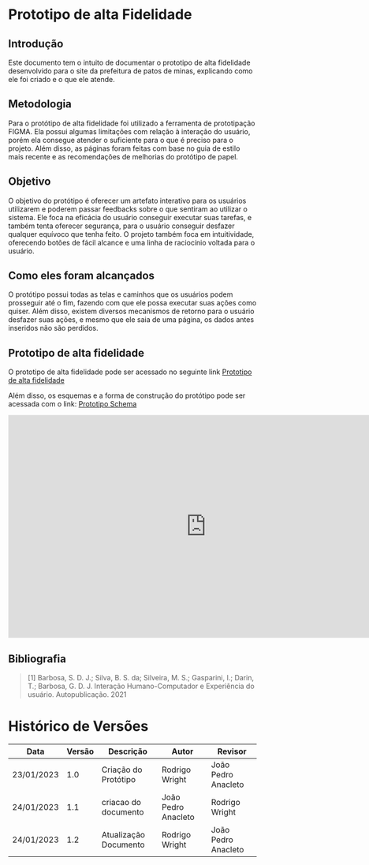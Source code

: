 # Prototipo de alta Fidelidade

## Introdução

Este documento tem o intuito de documentar o prototipo de alta fidelidade desenvolvido para o site da prefeitura de patos de minas, explicando como ele foi criado e o que ele atende.

## Metodologia

Para o protótipo de alta fidelidade foi utilizado a ferramenta de prototipação FIGMA. Ela possui algumas limitações com relação à interação do usuário, porém ela consegue atender o suficiente para o que é preciso para o projeto. Além disso, as páginas foram feitas com base no guia de estilo mais recente e as recomendações de melhorias do protótipo de papel.

## Objetivo

O objetivo do protótipo é oferecer um artefato interativo para os usuários utilizarem e poderem passar feedbacks sobre o que sentiram ao utilizar o sistema. Ele foca na eficácia do usuário conseguir executar suas tarefas, e também tenta oferecer segurança, para o usuário conseguir desfazer qualquer equívoco que tenha feito. O projeto também foca em intuitividade, oferecendo botões de fácil alcance e uma linha de raciocínio voltada para o usuário.


## Como eles foram alcançados

O protótipo possui todas as telas e caminhos que os usuários podem prosseguir até o fim, fazendo com que ele possa executar suas ações como quiser. Além disso, existem diversos mecanismos de retorno para o usuário desfazer suas ações, e mesmo que ele saia de uma página, os dados antes inseridos não são perdidos. 

## Prototipo de alta fidelidade

O prototipo de alta fidelidade pode ser acessado no seguinte link [Prototipo de alta fidelidade](https://www.figma.com/proto/EMwq2rgL1QQ30ptrtmvkJW/IHC?node-id=12%3A387&starting-point-node-id=12%3A386)

Além disso, os esquemas e a forma de construção do protótipo pode ser acessada com o link: [Prototipo Schema](https://www.figma.com/file/EMwq2rgL1QQ30ptrtmvkJW/IHC?node-id=45%3A715&t=b0HYG4uhpRdB3v8n-1) 


<iframe style="border: 1px solid rgba(0, 0, 0, 0.1);" width="800" height="450" src="https://www.figma.com/embed?embed_host=share&url=https%3A%2F%2Fwww.figma.com%2Fproto%2FEMwq2rgL1QQ30ptrtmvkJW%2FIHC%3Fnode-id%3D12%253A387%26starting-point-node-id%3D12%253A386%26scaling%3Dcontain" allowfullscreen></iframe>

## Bibliografia

> [1] Barbosa, S. D. J.; Silva, B. S. da; Silveira, M. S.; Gasparini, I.; Darin, T.; Barbosa, G. D. J. Interação Humano-Computador e Experiência do usuário. Autopublicação. 2021

# Histórico de Versões

| Data       | Versão | Descrição             | Autor               |        Revisor      |
| ---------- | ------ | --------------------  | ------------------- | ------------------- |
| 23/01/2023 | 1.0    | Criação do Protótipo  | Rodrigo Wright      | João Pedro Anacleto |
| 24/01/2023 | 1.1    | criacao do documento  | João Pedro Anacleto | Rodrigo Wright      |
| 24/01/2023 | 1.2    | Atualização Documento | Rodrigo Wright      | João Pedro Anacleto |
